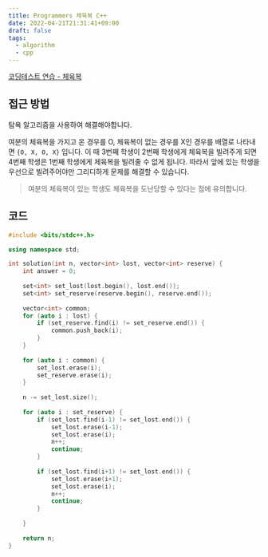```yaml
---
title: Programmers 체육복 C++
date: 2022-04-21T21:31:41+09:00
draft: false
tags:
  - algorithm
  - cpp
---
```

<!--more-->
[코딩테스트 연습 - 체육복](https://programmers.co.kr/learn/courses/30/lessons/42862)

## 접근 방법

탐욕 알고리즘을 사용하여 해결해야합니다.

여분의 체육복을 가지고 온 경우를 O, 체육복이 없는 경우를 X인 경우를 배열로 나타내면 `{O, X, O, X}` 입니다. 이 때 3번째 학생이 2번째 학생에게 체육복을 빌려주게 되면 4번째 학생은 1번째 학생에게 체육복을 빌려줄 수 없게 됩니다. 따라서 앞에 있는 학생을 우선으로 빌려주어야만 그리디하게 문제를 해결할 수 있습니다.

> 여분의 체육복이 있는 학생도 체육복을 도난당할 수 있다는 점에 유의합니다.

## 코드

```cpp
#include <bits/stdc++.h>

using namespace std;

int solution(int n, vector<int> lost, vector<int> reserve) {
    int answer = 0;
    
    set<int> set_lost(lost.begin(), lost.end());
    set<int> set_reserve(reserve.begin(), reserve.end());
    
    vector<int> common;
    for (auto i : lost) {
        if (set_reserve.find(i) != set_reserve.end()) {
            common.push_back(i);
        }
    }
    
    for (auto i : common) {
        set_lost.erase(i);
        set_reserve.erase(i);
    }
    
    n -= set_lost.size();
    
    for (auto i : set_reserve) {
        if (set_lost.find(i-1) != set_lost.end()) {
            set_lost.erase(i-1);
            set_lost.erase(i);
            n++;
            continue;
        } 
        
        if (set_lost.find(i+1) != set_lost.end()) {
            set_lost.erase(i+1);
            set_lost.erase(i);
            n++;
            continue;
        } 
        
    }
    
    return n;
}
```